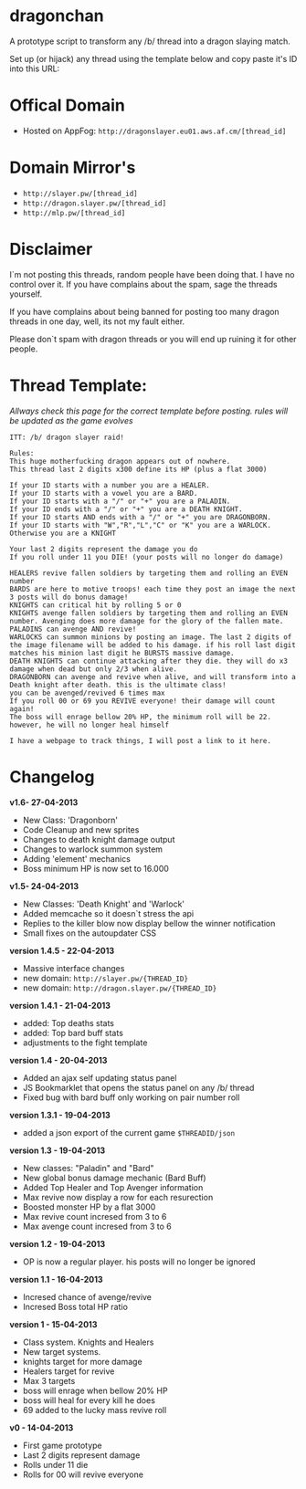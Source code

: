 dragonchan
==========

A prototype script to transform any /b/ thread into a dragon slaying match.

Set up (or hijack) any thread using the template below and copy paste it's ID into this URL:


# Offical Domain
- Hosted on AppFog: `http://dragonslayer.eu01.aws.af.cm/[thread_id]`

# Domain Mirror's
- `http://slayer.pw/[thread_id]`
- `http://dragon.slayer.pw/[thread_id]`
- `http://mlp.pw/[thread_id]`


Disclaimer
==========
I`m not posting this threads, random people have been doing that. I have no control over it. If you have complains about the spam, sage the threads yourself.

If you have complains about being banned for posting too many dragon threads in one day, well, its not my fault either.

Please don`t spam with dragon threads or you will end up ruining it for other people.


Thread Template:
================
_Allways check this page for the correct template before posting. rules will be updated as the game evolves_
```
ITT: /b/ dragon slayer raid!

Rules:
This huge motherfucking dragon appears out of nowhere.
This thread last 2 digits x300 define its HP (plus a flat 3000)

If your ID starts with a number you are a HEALER.
If your ID starts with a vowel you are a BARD.
If your ID starts with a "/" or "+" you are a PALADIN.
If your ID ends with a "/" or "+" you are a DEATH KNIGHT.
If your ID starts AND ends with a "/" or "+" you are DRAGONBORN.
If your ID starts with "W","R","L","C" or "K" you are a WARLOCK.
Otherwise you are a KNIGHT

Your last 2 digits represent the damage you do
If you roll under 11 you DIE! (your posts will no longer do damage)

HEALERS revive fallen soldiers by targeting them and rolling an EVEN number
BARDS are here to motive troops! each time they post an image the next 3 posts will do bonus damage!
KNIGHTS can critical hit by rolling 5 or 0
KNIGHTS avenge fallen soldiers by targeting them and rolling an EVEN number. Avenging does more damage for the glory of the fallen mate.
PALADINS can avenge AND revive!
WARLOCKS can summon minions by posting an image. The last 2 digits of the image filename will be added to his damage. if his roll last digit matches his minion last digit he BURSTS massive damage.
DEATH KNIGHTS can continue attacking after they die. they will do x3 damage when dead but only 2/3 when alive.
DRAGONBORN can avenge and revive when alive, and will transform into a Death knight after death. this is the ultimate class!
you can be avenged/revived 6 times max
If you roll 00 or 69 you REVIVE everyone! their damage will count again!
The boss will enrage bellow 20% HP, the minimum roll will be 22. however, he will no longer heal himself

I have a webpage to track things, I will post a link to it here.
```



Changelog
=========
__v1.6- 27-04-2013__
   - New Class: 'Dragonborn'
   - Code Cleanup and new sprites
   - Changes to death knight damage output
   - Changes to warlock summon system
   - Adding 'element' mechanics
   - Boss minimum HP is now set to 16.000

__v1.5- 24-04-2013__
   - New Classes: 'Death Knight' and 'Warlock'
   - Added memcache so it doesn`t stress the api
   - Replies to the killer blow now display bellow the winner notification
   - Small fixes on the autoupdater CSS

__version 1.4.5 - 22-04-2013__
   - Massive interface changes
   - new domain: `http://slayer.pw/{THREAD_ID}`
   - new domain: `http://dragon.slayer.pw/{THREAD_ID}`


__version 1.4.1 - 21-04-2013__
   - added: Top deaths stats
   - added: Top bard buff stats
   - adjustments to the fight template

__version 1.4 - 20-04-2013__
   - Added an ajax self updating status panel
   - JS Bookmarklet that opens the status panel on any /b/ thread
   - Fixed bug with bard buff only working on pair number roll

__version 1.3.1 - 19-04-2013__
  - added a json export of the current game `$THREADID/json`

__version 1.3 - 19-04-2013__
  - New classes: "Paladin" and "Bard"
  - New global bonus damage mechanic (Bard Buff)
  - Added Top Healer and Top Avenger information
  - Max revive now display a row for each resurection
  - Boosted monster HP by a flat 3000
  - Max revive count incresed from 3 to 6
  - Max avenge count incresed from 3 to 6

__version 1.2 - 19-04-2013__
  - OP is now a regular player. his posts will no longer be ignored

__version 1.1 - 16-04-2013__
  - Incresed chance of avenge/revive
  - Incresed Boss total HP ratio

__version 1 - 15-04-2013__
  - Class system. Knights and Healers
  - New target systems.
  - knights target for more damage
  - Healers target for revive
  - Max 3 targets
  - boss will enrage when bellow 20% HP
  - boss will heal for every kill he does
  - 69 added to the lucky mass revive roll

__v0 - 14-04-2013__
  - First game prototype
  - Last 2 digits represent damage
  - Rolls under 11 die
  - Rolls for 00 will revive everyone
